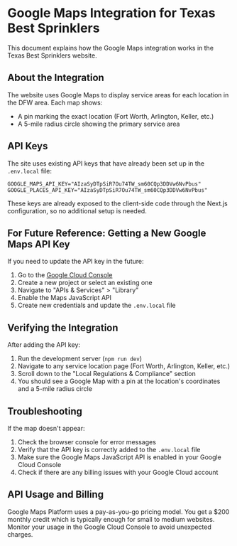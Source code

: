 # Google Maps Integration for Texas Best Sprinklers

This document explains how the Google Maps integration works in the Texas Best Sprinklers website.

## About the Integration

The website uses Google Maps to display service areas for each location in the DFW area. Each map shows:
- A pin marking the exact location (Fort Worth, Arlington, Keller, etc.)
- A 5-mile radius circle showing the primary service area

## API Keys

The site uses existing API keys that have already been set up in the `.env.local` file:

```
GOOGLE_MAPS_API_KEY="AIzaSyDTpSiR7Ou74TW_sm60CQp3DDVw6NvPbus"
GOOGLE_PLACES_API_KEY="AIzaSyDTpSiR7Ou74TW_sm60CQp3DDVw6NvPbus"
```

These keys are already exposed to the client-side code through the Next.js configuration, so no additional setup is needed.

## For Future Reference: Getting a New Google Maps API Key

If you need to update the API key in the future:

1. Go to the [Google Cloud Console](https://console.cloud.google.com/)
2. Create a new project or select an existing one
3. Navigate to "APIs & Services" > "Library"
4. Enable the Maps JavaScript API
5. Create new credentials and update the `.env.local` file

## Verifying the Integration

After adding the API key:

1. Run the development server (`npm run dev`)
2. Navigate to any service location page (Fort Worth, Arlington, Keller, etc.)
3. Scroll down to the "Local Regulations & Compliance" section
4. You should see a Google Map with a pin at the location's coordinates and a 5-mile radius circle

## Troubleshooting

If the map doesn't appear:

1. Check the browser console for error messages
2. Verify that the API key is correctly added to the `.env.local` file
3. Make sure the Google Maps JavaScript API is enabled in your Google Cloud Console
4. Check if there are any billing issues with your Google Cloud account

## API Usage and Billing

Google Maps Platform uses a pay-as-you-go pricing model. You get a $200 monthly credit which is typically enough for small to medium websites. Monitor your usage in the Google Cloud Console to avoid unexpected charges.
